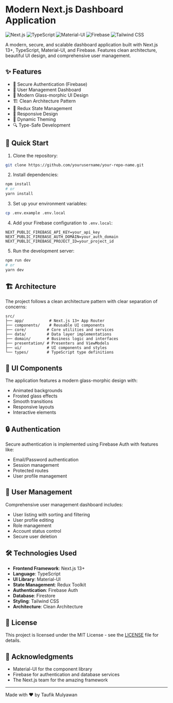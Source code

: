 
# Modern Next.js Dashboard Application

![Next.js](https://img.shields.io/badge/Next.js-15-black)
![TypeScript](https://img.shields.io/badge/TypeScript-5.0-blue)
![Material-UI](https://img.shields.io/badge/Material--UI-6.1.6-blue)
![Firebase](https://img.shields.io/badge/Firebase-11.0-orange)
![Tailwind CSS](https://img.shields.io/badge/TailwindCSS-3.4.1-blue)

A modern, secure, and scalable dashboard application built with Next.js 13+, TypeScript, Material-UI, and Firebase. Features clean architecture, beautiful UI design, and comprehensive user management.

## ✨ Features

- 🔐 Secure Authentication (Firebase)
- 👥 User Management Dashboard
- 🎨 Modern Glass-morphic UI Design
- 🏗️ Clean Architecture Pattern
- 🔄 Redux State Management
- 📱 Responsive Design
- 🌙 Dynamic Theming
- 🔍 Type-Safe Development

## 🚀 Quick Start

1. Clone the repository:
```bash
git clone https://github.com/yourusername/your-repo-name.git
```

2. Install dependencies:
```bash
npm install
# or
yarn install
```

3. Set up your environment variables:
```bash
cp .env.example .env.local
```

4. Add your Firebase configuration to `.env.local`:
```env
NEXT_PUBLIC_FIREBASE_API_KEY=your_api_key
NEXT_PUBLIC_FIREBASE_AUTH_DOMAIN=your_auth_domain
NEXT_PUBLIC_FIREBASE_PROJECT_ID=your_project_id
```

5. Run the development server:
```bash
npm run dev
# or
yarn dev
```

## 🏗️ Architecture

The project follows a clean architecture pattern with clear separation of concerns:

```
src/
├── app/           # Next.js 13+ App Router
├── components/    # Reusable UI components
├── core/         # Core utilities and services
├── data/         # Data layer implementations
├── domain/       # Business logic and interfaces
├── presentation/ # Presenters and ViewModels
├── ui/           # UI components and styles
└── types/        # TypeScript type definitions
```

## 🎨 UI Components

The application features a modern glass-morphic design with:

- Animated backgrounds
- Frosted glass effects
- Smooth transitions
- Responsive layouts
- Interactive elements

## 🔒 Authentication

Secure authentication is implemented using Firebase Auth with features like:

- Email/Password authentication
- Session management
- Protected routes
- User profile management

## 👥 User Management

Comprehensive user management dashboard includes:

- User listing with sorting and filtering
- User profile editing
- Role management
- Account status control
- Secure user deletion

## 🛠️ Technologies Used

- **Frontend Framework**: Next.js 13+
- **Language**: TypeScript
- **UI Library**: Material-UI
- **State Management**: Redux Toolkit
- **Authentication**: Firebase Auth
- **Database**: Firestore
- **Styling**: Tailwind CSS
- **Architecture**: Clean Architecture

## 📄 License

This project is licensed under the MIT License - see the [LICENSE](LICENSE) file for details.

## 🙏 Acknowledgments

- Material-UI for the component library
- Firebase for authentication and database services
- The Next.js team for the amazing framework

---

Made with ❤️ by Taufik Mulyawan
